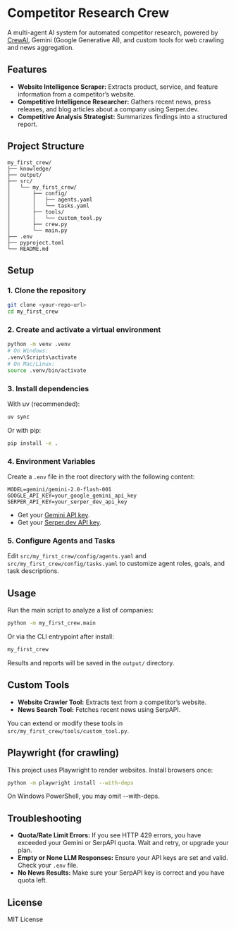 # Competitor Research Crew

A multi-agent AI system for automated competitor research, powered by [CrewAI](https://github.com/joaomdmoura/crewai), Gemini (Google Generative AI), and custom tools for web crawling and news aggregation.

## Features

- **Website Intelligence Scraper:** Extracts product, service, and feature information from a competitor’s website.
- **Competitive Intelligence Researcher:** Gathers recent news, press releases, and blog articles about a company using Serper.dev.
- **Competitive Analysis Strategist:** Summarizes findings into a structured report.

## Project Structure

```
my_first_crew/
├── knowledge/
├── output/
├── src/
│   └── my_first_crew/
│       ├── config/
│       │   ├── agents.yaml
│       │   └── tasks.yaml
│       ├── tools/
│       │   └── custom_tool.py
│       ├── crew.py
│       └── main.py
├── .env
├── pyproject.toml
└── README.md
```

## Setup

### 1. Clone the repository

```sh
git clone <your-repo-url>
cd my_first_crew
```

### 2. Create and activate a virtual environment

```sh
python -m venv .venv
# On Windows:
.venv\Scripts\activate
# On Mac/Linux:
source .venv/bin/activate
```

### 3. Install dependencies

With uv (recommended):

```sh
uv sync
```

Or with pip:

```sh
pip install -e .
```

### 4. Environment Variables

Create a `.env` file in the root directory with the following content:

```
MODEL=gemini/gemini-2.0-flash-001
GOOGLE_API_KEY=your_google_gemini_api_key
SERPER_API_KEY=your_serper_dev_api_key
```

- Get your [Gemini API key](https://ai.google.dev/gemini-api/docs/get-api-key).
- Get your [Serper.dev API key](https://serper.dev/).

### 5. Configure Agents and Tasks

Edit `src/my_first_crew/config/agents.yaml` and `src/my_first_crew/config/tasks.yaml` to customize agent roles, goals, and task descriptions.

## Usage

Run the main script to analyze a list of companies:

```sh
python -m my_first_crew.main
```

Or via the CLI entrypoint after install:

```sh
my_first_crew
```

Results and reports will be saved in the `output/` directory.

## Custom Tools

- **Website Crawler Tool:** Extracts text from a competitor’s website.
- **News Search Tool:** Fetches recent news using SerpAPI.

You can extend or modify these tools in `src/my_first_crew/tools/custom_tool.py`.

## Playwright (for crawling)

This project uses Playwright to render websites. Install browsers once:

```sh
python -m playwright install --with-deps
```

On Windows PowerShell, you may omit --with-deps.

## Troubleshooting

- **Quota/Rate Limit Errors:** If you see HTTP 429 errors, you have exceeded your Gemini or SerpAPI quota. Wait and retry, or upgrade your plan.
- **Empty or None LLM Responses:** Ensure your API keys are set and valid. Check your `.env` file.
- **No News Results:** Make sure your SerpAPI key is correct and you have quota left.

## License

MIT License
